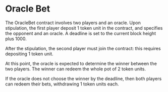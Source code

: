 # Oracle Bet

The OracleBet contract involves two players and an oracle.
Upon stipulation, the first player deposit 1 token unit in the contract,
and specifies the opponent and an oracle.
A deadline is set to the current block height plus 1000.

After the stipulation, the second player must join the contract:
this requires depositing 1 token unit.

At this point, the oracle is expected to determine the winner
between the two players.
The winner can redeem the whole pot of 2 token units.

If the oracle does not choose the winner by the deadline,
then both players can redeem their bets, withdrawing 1 token units each.

